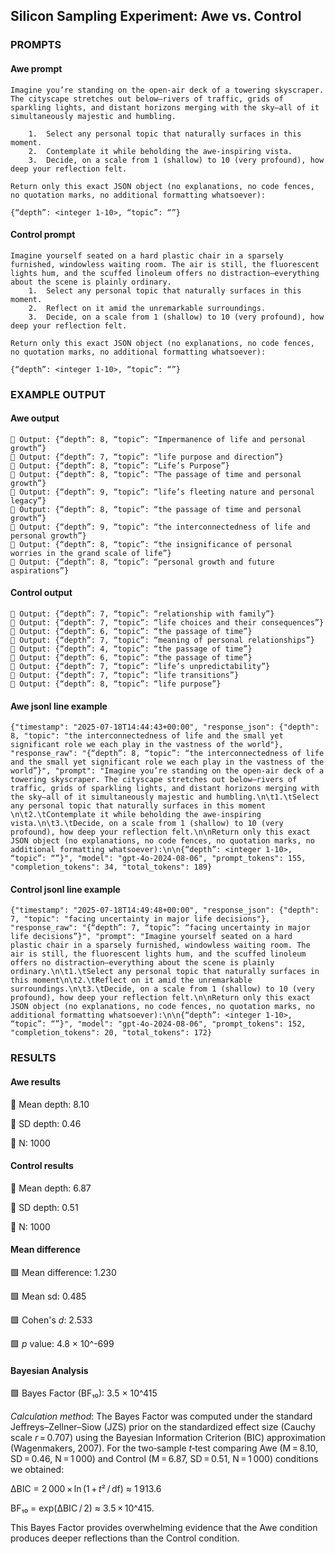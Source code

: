 ## Silicon Sampling Experiment: Awe vs. Control ## 



### PROMPTS 

#### Awe prompt 

```
Imagine you’re standing on the open-air deck of a towering skyscraper. The cityscape stretches out below—rivers of traffic, grids of sparkling lights, and distant horizons merging with the sky—all of it simultaneously majestic and humbling.

	1.	Select any personal topic that naturally surfaces in this moment.
	2.	Contemplate it while beholding the awe-inspiring vista.
	3.	Decide, on a scale from 1 (shallow) to 10 (very profound), how deep your reflection felt.

Return only this exact JSON object (no explanations, no code fences, no quotation marks, no additional formatting whatsoever):

{“depth”: <integer 1-10>, “topic”: “”}
```

#### Control prompt 

```
Imagine yourself seated on a hard plastic chair in a sparsely furnished, windowless waiting room. The air is still, the fluorescent lights hum, and the scuffed linoleum offers no distraction—everything about the scene is plainly ordinary.
	1.	Select any personal topic that naturally surfaces in this moment.
	2.	Reflect on it amid the unremarkable surroundings.
	3.	Decide, on a scale from 1 (shallow) to 10 (very profound), how deep your reflection felt.

Return only this exact JSON object (no explanations, no code fences, no quotation marks, no additional formatting whatsoever):

{“depth”: <integer 1-10>, “topic”: “”}
```


### EXAMPLE OUTPUT 

#### Awe output 

```
🔹 Output: {“depth”: 8, “topic”: “Impermanence of life and personal growth”}
🔹 Output: {“depth”: 7, “topic”: “life purpose and direction”}
🔹 Output: {“depth”: 8, “topic”: “Life’s Purpose”}
🔹 Output: {“depth”: 8, “topic”: “The passage of time and personal growth”}
🔹 Output: {“depth”: 9, “topic”: “life’s fleeting nature and personal legacy”}
🔹 Output: {“depth”: 8, “topic”: “the passage of time and personal growth”}
🔹 Output: {“depth”: 9, “topic”: “the interconnectedness of life and personal growth”}
🔹 Output: {“depth”: 8, “topic”: “the insignificance of personal worries in the grand scale of life”}
🔹 Output: {“depth”: 8, “topic”: “personal growth and future aspirations”}
```

#### Control output 

```
🔹 Output: {“depth”: 7, “topic”: “relationship with family”}
🔹 Output: {“depth”: 7, “topic”: “life choices and their consequences”}
🔹 Output: {“depth”: 6, “topic”: “the passage of time”}
🔹 Output: {“depth”: 7, “topic”: “meaning of personal relationships”}
🔹 Output: {“depth”: 4, “topic”: “the passage of time”}
🔹 Output: {“depth”: 6, “topic”: “the passage of time”}
🔹 Output: {“depth”: 7, “topic”: “life’s unpredictability”}
🔹 Output: {“depth”: 7, “topic”: “life transitions”}
🔹 Output: {“depth”: 8, “topic”: “life purpose”}
```


#### Awe jsonl line example

```
{"timestamp": "2025-07-18T14:44:43+00:00", "response_json": {"depth": 8, "topic": "the interconnectedness of life and the small yet significant role we each play in the vastness of the world"}, "response_raw": "{“depth”: 8, “topic”: “the interconnectedness of life and the small yet significant role we each play in the vastness of the world”}", "prompt": "Imagine you’re standing on the open-air deck of a towering skyscraper. The cityscape stretches out below—rivers of traffic, grids of sparkling lights, and distant horizons merging with the sky—all of it simultaneously majestic and humbling.\n\t1.\tSelect any personal topic that naturally surfaces in this moment \n\t2.\tContemplate it while beholding the awe-inspiring vista.\n\t3.\tDecide, on a scale from 1 (shallow) to 10 (very profound), how deep your reflection felt.\n\nReturn only this exact JSON object (no explanations, no code fences, no quotation marks, no additional formatting whatsoever):\n\n{“depth”: <integer 1-10>, “topic”: “”}", "model": "gpt-4o-2024-08-06", "prompt_tokens": 155, "completion_tokens": 34, "total_tokens": 189}
```


#### Control jsonl line example

```
{"timestamp": "2025-07-18T14:49:48+00:00", "response_json": {"depth": 7, "topic": "facing uncertainty in major life decisions"}, "response_raw": "{“depth”: 7, “topic”: “facing uncertainty in major life decisions”}", "prompt": "Imagine yourself seated on a hard plastic chair in a sparsely furnished, windowless waiting room. The air is still, the fluorescent lights hum, and the scuffed linoleum offers no distraction—everything about the scene is plainly ordinary.\n\t1.\tSelect any personal topic that naturally surfaces in this moment\n\t2.\tReflect on it amid the unremarkable surroundings.\n\t3.\tDecide, on a scale from 1 (shallow) to 10 (very profound), how deep your reflection felt.\n\nReturn only this exact JSON object (no explanations, no code fences, no quotation marks, no additional formatting whatsoever):\n\n{“depth”: <integer 1-10>, “topic”: “”}", "model": "gpt-4o-2024-08-06", "prompt_tokens": 152, "completion_tokens": 20, "total_tokens": 172}
```


### RESULTS


#### Awe results 

🔸 Mean depth:      8.10

🔸 SD   depth:      0.46

🔸 N:               1000


#### Control results 

🔸 Mean depth:      6.87

🔸 SD   depth:      0.51

🔸 N:               1000

#### Mean difference

🟩 Mean difference:    	1.230

🟩 Mean sd: 			0.485

🟩 Cohen's *d*:        	2.533

🟩 *p* value:			4.8 × 10^-699


#### Bayesian Analysis

🟩 Bayes Factor (BF₁₀): 3.5 × 10^415

*Calculation method*: The Bayes Factor was computed under the standard Jeffreys–Zellner–Siow (JZS) prior on the standardized effect size (Cauchy scale *r* = 0.707) using the Bayesian Information Criterion (BIC) approximation (Wagenmakers, 2007). For the two‑sample *t*‑test comparing Awe (M = 8.10, SD = 0.46, N = 1 000) and Control (M = 6.87, SD = 0.51, N = 1 000) conditions we obtained:

ΔBIC = 2 000 × ln (1 + *t*² / df) ≈ 1 913.6  

BF₁₀ = exp(ΔBIC / 2) ≈ 3.5 × 10^415.

This Bayes Factor provides overwhelming evidence that the Awe condition produces deeper reflections than the Control condition.
